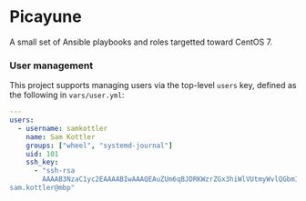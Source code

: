 Picayune
========

A small set of Ansible playbooks and roles targetted toward CentOS 7.

### User management

This project supports managing users via the top-level `users` key, defined as
the following in `vars/user.yml`:

```yml
---
users:
  - username: samkottler
    name: Sam Kottler
    groups: ["wheel", "systemd-journal"]
    uid: 101
    ssh_key:
      - "ssh-rsa
        AAAAB3NzaC1yc2EAAAABIwAAAQEAuZUm6qBJDRKWzrZGx3hiWlVUtmyWvlQGbmI/GyMGqTzzABIb3n8RjpCEBwiBu01wu6ECfyPJ2qGW87G+DVpb1Z5orxQWRPruEg3aw5lXxiHA6dAmd6qWVZKBbQYhXheeepD7QrNwWc/MpVzjqeNitLD0TEI56AJTjL5dIFZHYh5ZHYPYoSVIvH53aub3+vGbzaD/eQamYxuBvecb5A2uHwld//KVA77mKFK68gX92ESd77fpcjwY6cEKQpoobBD4mHpXYfxn8+1OoOkuNo0awkhec9hXQJHRpcIHko+BOGac0d1ZECZIPhAwu7U9KpOCutmJ+YhY1He+++OMXydjxQ==
sam.kottler@mbp"
```
